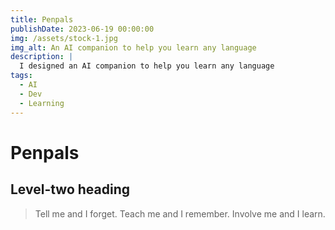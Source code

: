 ```yaml
---
title: Penpals
publishDate: 2023-06-19 00:00:00
img: /assets/stock-1.jpg
img_alt: An AI companion to help you learn any language
description: |
  I designed an AI companion to help you learn any language
tags:
  - AI
  - Dev
  - Learning
---
```


# Penpals

## Level-two heading

> Tell me and I forget. Teach me and I remember. Involve me and I learn.


